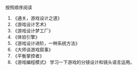 按照顺序阅读
1. 《通关，游戏设计之道》
2. 《游戏设计艺术》
3. 《游戏设计梦工厂》
4. 《体验引擎》
5. 《游戏设计进阶，一种系统方法》
6. 《大师谈游戏叙事》
7. 《平衡掌控者》
8. 《游戏编程模式》
学习一下游戏的分镜设计和镜头语言运用。